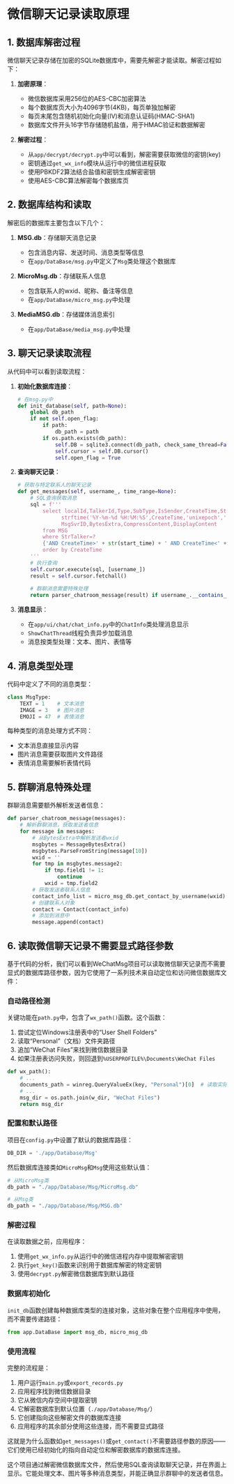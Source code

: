 # 微信聊天记录读取原理

## 1. 数据库解密过程

微信聊天记录存储在加密的SQLite数据库中，需要先解密才能读取。解密过程如下：

1. **加密原理**：
   - 微信数据库采用256位的AES-CBC加密算法
   - 每个数据库页大小为4096字节(4KB)，每页单独加解密
   - 每页末尾包含随机初始化向量(IV)和消息认证码(HMAC-SHA1)
   - 数据库文件开头16字节存储随机盐值，用于HMAC验证和数据解密

2. **解密过程**：
   - 从`app/decrypt/decrypt.py`中可以看到，解密需要获取微信的密钥(key)
   - 密钥通过`get_wx_info`模块从运行中的微信进程获取
   - 使用PBKDF2算法结合盐值和密钥生成解密密钥
   - 使用AES-CBC算法解密每个数据库页

## 2. 数据库结构和读取

解密后的数据库主要包含以下几个：

1. **MSG.db**：存储聊天消息记录
   - 包含消息内容、发送时间、消息类型等信息
   - 在`app/DataBase/msg.py`中定义了`Msg`类处理这个数据库

2. **MicroMsg.db**：存储联系人信息
   - 包含联系人的wxid、昵称、备注等信息
   - 在`app/DataBase/micro_msg.py`中处理

3. **MediaMSG.db**：存储媒体消息索引
   - 在`app/DataBase/media_msg.py`中处理

## 3. 聊天记录读取流程

从代码中可以看到读取流程：

1. **初始化数据库连接**：
   ```python
   # 在msg.py中
   def init_database(self, path=None):
       global db_path
       if not self.open_flag:
           if path:
               db_path = path
           if os.path.exists(db_path):
               self.DB = sqlite3.connect(db_path, check_same_thread=False)
               self.cursor = self.DB.cursor()
               self.open_flag = True
   ```

2. **查询聊天记录**：
   ```python
   # 获取与特定联系人的聊天记录
   def get_messages(self, username_, time_range=None):
       # SQL查询获取消息
       sql = f'''
           select localId,TalkerId,Type,SubType,IsSender,CreateTime,Status,StrContent,
                 strftime('%Y-%m-%d %H:%M:%S',CreateTime,'unixepoch','localtime') as StrTime,
                 MsgSvrID,BytesExtra,CompressContent,DisplayContent
           from MSG
           where StrTalker=?
           {'AND CreateTime>' + str(start_time) + ' AND CreateTime<' + str(end_time) if time_range else ''}
           order by CreateTime
       '''
       # 执行查询
       self.cursor.execute(sql, [username_])
       result = self.cursor.fetchall()
       
       # 群聊消息需要特殊处理
       return parser_chatroom_message(result) if username_.__contains__('@chatroom') else result
   ```

3. **消息显示**：
   - 在`app/ui/chat/chat_info.py`中的`ChatInfo`类处理消息显示
   - `ShowChatThread`线程负责异步加载消息
   - 消息按类型处理：文本、图片、表情等

## 4. 消息类型处理

代码中定义了不同的消息类型：
```python
class MsgType:
    TEXT = 1    # 文本消息
    IMAGE = 3   # 图片消息
    EMOJI = 47  # 表情消息
```

每种类型的消息处理方式不同：
- 文本消息直接显示内容
- 图片消息需要获取图片文件路径
- 表情消息需要解析表情代码

## 5. 群聊消息特殊处理

群聊消息需要额外解析发送者信息：
```python
def parser_chatroom_message(messages):
    # 解析群聊消息，获取发送者信息
    for message in messages:
        # 从BytesExtra中解析发送者wxid
        msgbytes = MessageBytesExtra()
        msgbytes.ParseFromString(message[10])
        wxid = ''
        for tmp in msgbytes.message2:
            if tmp.field1 != 1:
                continue
            wxid = tmp.field2
        # 获取发送者联系人信息
        contact_info_list = micro_msg_db.get_contact_by_username(wxid)
        # 创建联系人对象
        contact = Contact(contact_info)
        # 添加到消息中
        message.append(contact)
```

## 6. 读取微信聊天记录不需要显式路径参数

基于代码的分析，我们可以看到WeChatMsg项目可以读取微信聊天记录而不需要显式的数据库路径参数，因为它使用了一系列技术来自动定位和访问微信数据库文件：

### 自动路径检测

关键功能在`path.py`中，包含了`wx_path()`函数。这个函数：

1. 尝试定位Windows注册表中的“User Shell Folders”
2. 读取“Personal”（文档）文件夹路径
3. 追加“WeChat Files”来找到微信数据目录
4. 如果注册表访问失败，则回退到`%USERPROFILE%\Documents\WeChat Files`

```python
def wx_path():
    # ...
    documents_path = winreg.QueryValueEx(key, "Personal")[0]  # 读取实际文档目录
    # ...
    msg_dir = os.path.join(w_dir, "WeChat Files")
    return msg_dir
```

### 配置和默认路径

项目在`config.py`中设置了默认的数据库路径：

```python
DB_DIR = './app/Database/Msg'
```

然后数据库连接类如`MicroMsg`和`Msg`使用这些默认值：

```python
# 从MicroMsg类
db_path = "./app/Database/Msg/MicroMsg.db"

# 从Msg类 
db_path = "./app/Database/Msg/MSG.db"
```

### 解密过程

在读取数据之前，应用程序：

1. 使用`get_wx_info.py`从运行中的微信进程内存中提取解密密钥
2. 执行`get_key()`函数来识别用于数据库解密的特定密钥
3. 使用`decrypt.py`解密微信数据库到默认路径

### 数据库初始化

`init_db`函数创建每种数据库类型的连接对象，这些对象在整个应用程序中使用，而不需要传递路径：

```python
from app.DataBase import msg_db, micro_msg_db
```

### 使用流程

完整的流程是：

1. 用户运行`main.py`或`export_records.py` 
2. 应用程序找到微信数据目录
3. 它从微信内存空间中提取密钥
4. 它解密数据库到默认位置（`./app/Database/Msg/`）
5. 它创建指向这些解密文件的数据库连接
6. 应用程序的其余部分使用这些连接，而不需要显式路径

这就是为什么函数如`get_messages()`或`get_contact()`不需要路径参数的原因——它们使用已经初始化的指向自动定位和解密数据库的数据库连接。

这个项目通过解密微信数据库文件，然后使用SQL查询读取聊天记录，并在界面上显示。它能处理文本、图片等多种消息类型，并能正确显示群聊中的发送者信息。